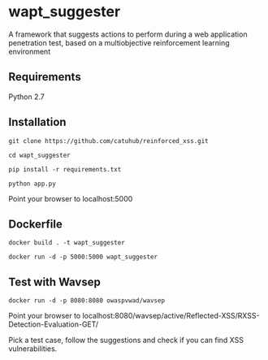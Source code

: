 # wapt_suggester
A framework that suggests actions to perform during a web application penetration test, based on a multiobjective reinforcement learning environment

## Requirements
Python 2.7

## Installation
```
git clone https://github.com/catuhub/reinforced_xss.git

cd wapt_suggester

pip install -r requirements.txt

python app.py
```
Point your browser to localhost:5000

## Dockerfile
```
docker build . -t wapt_suggester

docker run -d -p 5000:5000 wapt_suggester
```

## Test with Wavsep
```
docker run -d -p 8080:8080 owaspvwad/wavsep
```
Point your browser to localhost:8080/wavsep/active/Reflected-XSS/RXSS-Detection-Evaluation-GET/

Pick a test case, follow the suggestions and check if you can find XSS vulnerabilities.
